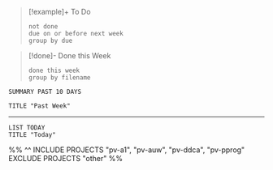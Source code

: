 
> [!example]+ To Do
> ```tasks
> not done
> due on or before next week
> group by due
> ```
> 

>[!done]- Done this Week
> ```tasks
> done this week
> group by filename
> ```



```toggl
SUMMARY PAST 10 DAYS

TITLE "Past Week"
```
___

```toggl
LIST TODAY
TITLE "Today"
```
%%
^^
INCLUDE PROJECTS "pv-a1", "pv-auw", "pv-ddca", "pv-pprog"
EXCLUDE PROJECTS "other"
%%


